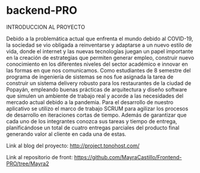 # backend-PRO

INTRODUCCION AL PROYECTO

Debido a la problemática actual que enfrenta el mundo debido al COVID-19, la sociedad se vio obligada a reinventarse y adaptarse a un nuevo estilo de vida, 
donde el internet y las nuevas tecnologías juegan un papel importante en la creación de estrategias que permiten generar empleo, construir nuevo conocimiento 
en los diferentes niveles del sector académico e innovar en las formas en que nos comunicamos. Como estudiantes de 8 semestre del programa de ingeniería de sistemas 
se nos fue asignada la tarea de construir un sistema delivery robusto para los restaurantes de la ciudad de Popayán, empleando buenas prácticas de arquitectura y 
diseño software que simulen un ambiente de trabajo real y acorde a las necesidades del mercado actual debido a la pandemia. Para el desarrollo de nuestro aplicativo 
se utilizo el marco de trabajo SCRUM para agilizar los procesos de desarrollo en iteraciones cortas de tiempo. Además de garantizar que cada uno de los integrantes 
conozca sus tareas y tiempo de entrega, planificándose un total de cuatro entregas parciales del producto final generando valor al cliente en cada una de estas.

Link al blog del proyecto: http://project.tonohost.com/

Link al repositorio de front: https://github.com/MayraCastillo/Frontend-PRO/tree/Mayra2
